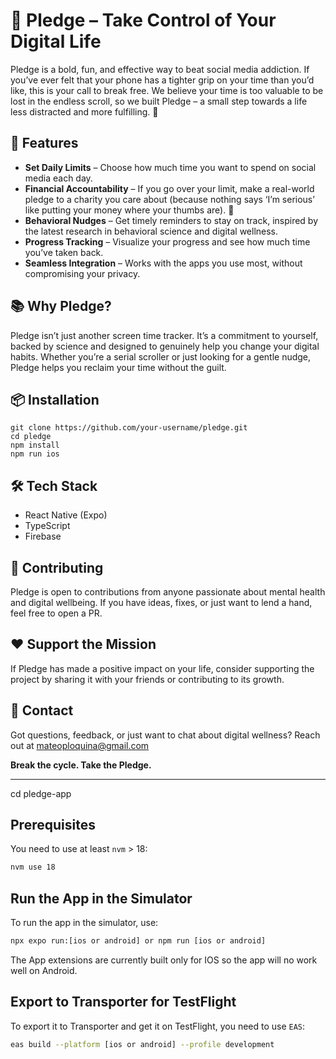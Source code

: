 # 📱 Pledge – Take Control of Your Digital Life  

Pledge is a bold, fun, and effective way to beat social media addiction. If you’ve ever felt that your phone has a tighter grip on your time than you’d like, this is your call to break free. We believe your time is too valuable to be lost in the endless scroll, so we built Pledge – a small step towards a life less distracted and more fulfilling. 🌱

## 🚀 Features  
- **Set Daily Limits** – Choose how much time you want to spend on social media each day.  
- **Financial Accountability** – If you go over your limit, make a real-world pledge to a charity you care about (because nothing says ‘I’m serious’ like putting your money where your thumbs are). 💸  
- **Behavioral Nudges** – Get timely reminders to stay on track, inspired by the latest research in behavioral science and digital wellness.  
- **Progress Tracking** – Visualize your progress and see how much time you’ve taken back.  
- **Seamless Integration** – Works with the apps you use most, without compromising your privacy.  

## 📚 Why Pledge?  
Pledge isn’t just another screen time tracker. It’s a commitment to yourself, backed by science and designed to genuinely help you change your digital habits. Whether you’re a serial scroller or just looking for a gentle nudge, Pledge helps you reclaim your time without the guilt.  

## 📦 Installation  
```
git clone https://github.com/your-username/pledge.git  
cd pledge  
npm install  
npm run ios  
```

## 🛠️ Tech Stack  
- React Native (Expo)  
- TypeScript  
- Firebase    

## 🤝 Contributing  
Pledge is open to contributions from anyone passionate about mental health and digital wellbeing. If you have ideas, fixes, or just want to lend a hand, feel free to open a PR.  

## ❤️ Support the Mission  
If Pledge has made a positive impact on your life, consider supporting the project by sharing it with your friends or contributing to its growth.  

## 📧 Contact  
Got questions, feedback, or just want to chat about digital wellness? Reach out at mateoploquina@gmail.com



**Break the cycle. Take the Pledge.**









--------------------------------------------------------



cd pledge-app
## Prerequisites

You need to use at least `nvm` > 18:
```sh
nvm use 18
```

## Run the App in the Simulator

To run the app in the simulator, use:
```sh
npx expo run:[ios or android] or npm run [ios or android]
```
The App extensions are currently built only for IOS so the app will no work well on Android.

## Export to Transporter for TestFlight

To export it to Transporter and get it on TestFlight, you need to use `EAS`:
```sh
eas build --platform [ios or android] --profile development
```
